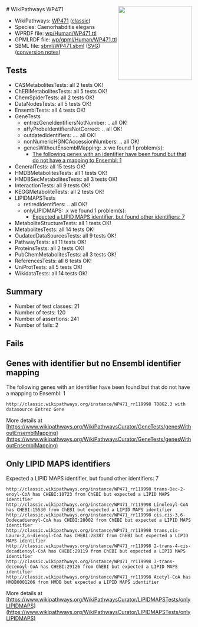 <img style="float: right; width: 200px" src="https://upload.wikimedia.org/wikipedia/commons/thumb/8/83/Wplogo_with_text_500.png/640px-Wplogo_with_text_500.png" />
# WikiPathways WP471

* WikiPathways: [WP471](https://wikipathways.org/pathways/WP471) ([classic](https://classic.wikipathways.org/instance/WP471))
* Species: Caenorhabditis elegans
* WPRDF file: [wp/Human/WP471.ttl](../wp/Human/WP471.ttl)
* GPMLRDF file: [wp/gpml/Human/WP471.ttl](../wp/gpml/Human/WP471.ttl)
* SBML file: [sbml/WP471.sbml](../sbml/WP471.sbml) ([SVG](../sbml/WP471.svg)) ([conversion notes](../sbml/WP471.txt))

## Tests
* CASMetabolitesTests: all 2 tests OK!
* ChEBIMetabolitesTests: all 5 tests OK!
* ChemSpiderTests: all 2 tests OK!
* DataNodesTests: all 5 tests OK!
* EnsemblTests: all 4 tests OK!
* GeneTests
    * entrezGeneIdentifiersNotNumber: .. all OK!
    * affyProbeIdentifiersNotCorrect: .. all OK!
    * outdatedIdentifiers: .... all OK!
    * nonNumericHGNCAccessionNumbers: .. all OK!
    * genesWithoutEnsemblMapping: .x we found 1 problem(s):
        * [The following genes with an identifier have been found but that do not have a mapping to Ensembl: 1](#40286d83)
* GeneralTests: all 15 tests OK!
* HMDBMetabolitesTests: all 1 tests OK!
* HMDBSecMetabolitesTests: all 3 tests OK!
* InteractionTests: all 9 tests OK!
* KEGGMetaboliteTests: all 2 tests OK!
* LIPIDMAPSTests
    * retiredIdentifiers: .. all OK!
    * onlyLIPIDMAPS: .x we found 1 problem(s):
        * [Expected a LIPID MAPS identifier, but found other identifiers: 7](#48cc60be)
* MetaboliteStructureTests: all 1 tests OK!
* MetabolitesTests: all 14 tests OK!
* OudatedDataSourcesTests: all 9 tests OK!
* PathwayTests: all 11 tests OK!
* ProteinsTests: all 2 tests OK!
* PubChemMetabolitesTests: all 3 tests OK!
* ReferencesTests: all 6 tests OK!
* UniProtTests: all 5 tests OK!
* WikidataTests: all 14 tests OK!


## Summary

* Number of test classes: 21
* Number of tests: 120
* Number of assertions: 241
* Number of fails: 2

## Fails

<a name="40286d83" />

## Genes with identifier but no Ensembl identifier mapping

The following genes with an identifier have been found but that do not have a mapping to Ensembl: 1
```
http://classic.wikipathways.org/instance/WP471_rr119998 T08G2.3 with datasource Entrez Gene
```

More details at [https://www.wikipathways.org/WikiPathwaysCurator/GeneTests/genesWithoutEnsemblMapping](https://www.wikipathways.org/WikiPathwaysCurator/GeneTests/genesWithoutEnsemblMapping)

<a name="48cc60be" />

## Only LIPID MAPS identifiers

Expected a LIPID MAPS identifier, but found other identifiers: 7
```
http://classic.wikipathways.org/instance/WP471_rr119998 trans-Dec-2-enoyl-CoA has CHEBI:10723 from ChEBI but expected a LIPID MAPS identifier
http://classic.wikipathways.org/instance/WP471_rr119998 Linoleoyl-CoA has CHEBI:15530 from ChEBI but expected a LIPID MAPS identifier
http://classic.wikipathways.org/instance/WP471_rr119998 cis,cis-3,6-Dodecadienoyl-CoA has CHEBI:28002 from ChEBI but expected a LIPID MAPS identifier
http://classic.wikipathways.org/instance/WP471_rr119998 trans,cis-Lauro-2,6-dienoyl-CoA has CHEBI:28387 from ChEBI but expected a LIPID MAPS identifier
http://classic.wikipathways.org/instance/WP471_rr119998 2-trans-4-cis-decadienoyl-CoA has CHEBI:29119 from ChEBI but expected a LIPID MAPS identifier
http://classic.wikipathways.org/instance/WP471_rr119998 3-trans-decenoyl-CoA has CHEBI:29126 from ChEBI but expected a LIPID MAPS identifier
http://classic.wikipathways.org/instance/WP471_rr119998 Acetyl-CoA has HMDB0001206 from HMDB but expected a LIPID MAPS identifier
```

More details at [https://www.wikipathways.org/WikiPathwaysCurator/LIPIDMAPSTests/onlyLIPIDMAPS](https://www.wikipathways.org/WikiPathwaysCurator/LIPIDMAPSTests/onlyLIPIDMAPS)

